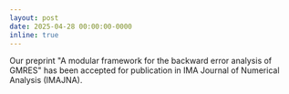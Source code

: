 ```yaml
---
layout: post
date: 2025-04-28 00:00:00-0000
inline: true
---
```

Our preprint "A modular framework for the backward error analysis of GMRES" has
been accepted for publication in IMA Journal of Numerical Analysis (IMAJNA).
